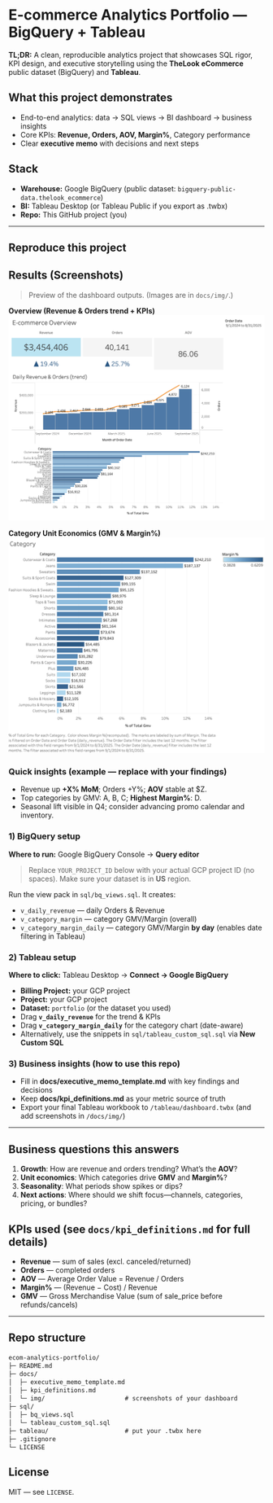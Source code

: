 # E-commerce Analytics Portfolio — BigQuery + Tableau

**TL;DR:** A clean, reproducible analytics project that showcases SQL rigor, KPI design, and executive storytelling using the **TheLook eCommerce** public dataset (BigQuery) and **Tableau**.

## What this project demonstrates
- End-to-end analytics: data → SQL views → BI dashboard → business insights
- Core KPIs: **Revenue, Orders, AOV, Margin%**, Category performance
- Clear **executive memo** with decisions and next steps

## Stack
- **Warehouse:** Google BigQuery (public dataset: `bigquery-public-data.thelook_ecommerce`)
- **BI:** Tableau Desktop (or Tableau Public if you export as .twbx)
- **Repo:** This GitHub project (you)

---

## Reproduce this project

## Results (Screenshots)

> Preview of the dashboard outputs. (Images are in `docs/img/`.)

**Overview (Revenue & Orders trend + KPIs)**
![Overview](docs/img/overview.png)

**Category Unit Economics (GMV & Margin%)**
![Category](docs/img/category.png)

### Quick insights (example — replace with your findings)
- Revenue up **+X% MoM**; Orders +Y%; **AOV** stable at $Z.
- Top categories by GMV: A, B, C; **Highest Margin%**: D.
- Seasonal lift visible in Q4; consider advancing promo calendar and inventory.

### 1) BigQuery setup
**Where to run:** Google BigQuery Console → **Query editor**

> Replace `YOUR_PROJECT_ID` below with your actual GCP project ID (no spaces). Make sure your dataset is in **US** region.

Run the view pack in `sql/bq_views.sql`. It creates:
- `v_daily_revenue` — daily Orders & Revenue
- `v_category_margin` — category GMV/Margin (overall)
- `v_category_margin_daily` — category GMV/Margin **by day** (enables date filtering in Tableau)

### 2) Tableau setup
**Where to click:** Tableau Desktop → **Connect → Google BigQuery**

- **Billing Project:** your GCP project
- **Project:** your GCP project
- **Dataset:** `portfolio` (or the dataset you used)
- Drag **`v_daily_revenue`** for the trend & KPIs
- Drag **`v_category_margin_daily`** for the category chart (date-aware)
- Alternatively, use the snippets in `sql/tableau_custom_sql.sql` via **New Custom SQL**

### 3) Business insights (how to use this repo)
- Fill in **docs/executive_memo_template.md** with key findings and decisions
- Keep **docs/kpi_definitions.md** as your metric source of truth
- Export your final Tableau workbook to `/tableau/dashboard.twbx` (and add screenshots in `/docs/img/`)

---

## Business questions this answers
1. **Growth**: How are revenue and orders trending? What’s the **AOV**?
2. **Unit economics**: Which categories drive **GMV** and **Margin%**?
3. **Seasonality**: What periods show spikes or dips?
4. **Next actions**: Where should we shift focus—channels, categories, pricing, or bundles?

## KPIs used (see `docs/kpi_definitions.md` for full details)
- **Revenue** — sum of sales (excl. canceled/returned)
- **Orders** — completed orders
- **AOV** — Average Order Value = Revenue / Orders
- **Margin%** — (Revenue − Cost) / Revenue
- **GMV** — Gross Merchandise Value (sum of sale_price before refunds/cancels)

---

## Repo structure
```
ecom-analytics-portfolio/
├─ README.md
├─ docs/
│  ├─ executive_memo_template.md
│  ├─ kpi_definitions.md
│  └─ img/                      # screenshots of your dashboard
├─ sql/
│  ├─ bq_views.sql
│  └─ tableau_custom_sql.sql
├─ tableau/                     # put your .twbx here
├─ .gitignore
└─ LICENSE
```

## License
MIT — see `LICENSE`.
